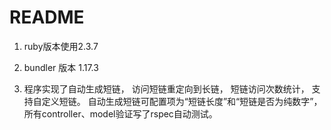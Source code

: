 # README

1. ruby版本使用2.3.7

2. bundler 版本 1.17.3

2. 程序实现了自动生成短链，
	访问短链重定向到长链，
	短链访问次数统计，
	支持自定义短链。
	自动生成短链可配置项为“短链长度”和“短链是否为纯数字”，
	所有controller、model验证写了rspec自动测试。


